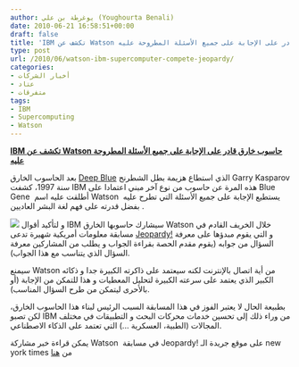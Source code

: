 ```yaml
---
author: يوغرطة بن علي (Youghourta Benali)
date: 2010-06-21 16:58:51+00:00
draft: false
title: 'IBM تكشف عن Watson حاسوب خارق قادر على الإجابة على جميع الأسئلة المطروحة عليه  '
type: post
url: /2010/06/watson-ibm-supercomputer-compete-jeopardy/
categories:
- أخبار الشركات
- عتاد
- متفرقات
tags:
- IBM
- Supercomputing
- Watson
---
```


**[IBM تكشف عن Watson حاسوب خارق قادر على الإجابة على جميع الأسئلة المطروحة عليه](http://www.it-scoop.com/2010/06/Watson-IBM-supercomputer-compete-Jeopardy)**




بعد الحاسوب الخارق [Deep Blue](http://en.wikipedia.org/wiki/Deep_Blue_(chess_computer)) الذي استطاع هزيمة بطل الشطرنج Garry Kasparov سنة 1997، كشفت IBM هذه المرة عن حاسوب من نوع آخر مبني اعتمادا على Blue Gene  أطلقت عليه اسم Watson  يستطيع الإجابة على جميع الأسئلة التي تطرح عليه بفضل قدرته على فهم لغة البشر العاديين .




![](http://graphics8.nytimes.com/images/2010/06/20/magazine/20Computer-span/20Computer-span-articleLarge-v2.jpg  )
و لتأكيد أقوال IBM سيشارك حاسوبها الخارق Watson خلال الخريف القادم في مسابقة معلومات أمريكية شهيرة تدعى [Jeopardy!](http://en.wikipedia.org/wiki/Jeopardy!) و التي يقوم مبدؤها على معرفة السؤال من جوابه (يقوم مقدم الحصة بقراءة الجواب و يطلب من المشاركين معرفة السؤال الذي يتناسب مع هذا الجواب).


سيمنع Watson من أية اتصال بالإنترنت لكنه سيعتمد على ذاكرته الكبيرة جدا و ذكائه الكبير الذي يعتمد على سرعته الكبيرة لتحليل المعطيات و هذا للتمكن من الإجابة (أو بالأحرى ليتمكن من طرح السؤال المناسب).

بطبيعة الحال لا يعتبر الفوز في هذا المسابقة السبب الرئيس لبناء هذا الحاسوب الخارق، لكن تصبو IBM من وراء ذلك إلى تحسين خدمات محركات البحث و التطبيقات في مختلف المجالات (الطبية، العسكرية ...) التي تعتمد على الذكاء الاصطناعي.

يمكن قراءة خبر مشاركة Watson  في مسابقة Jeopardy! على موقع جريدة الـ new york times من [هنا](https://www.nytimes.com/2010/06/20/magazine/20Computer-t.html)
